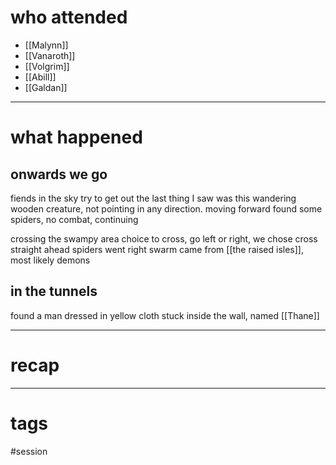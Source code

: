# who attended

- [[Malynn]]
- [[Vanaroth]]
- [[Volgrim]]
- [[Abill]]
- [[Galdan]]

---
# what happened

## onwards we go
fiends in the sky try to get out
the last thing I saw was this wandering wooden creature, not pointing in any direction. moving forward
found some spiders, no combat, continuing

crossing the swampy area
choice to cross, go left or right, we chose cross straight ahead
spiders went right
swarm came from [[the raised isles]], most likely demons

## in the tunnels
found a man dressed in yellow cloth stuck inside the wall, named [[Thane]]

---
# recap



---
# tags

#session